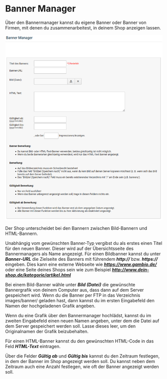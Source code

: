 # Banner Manager

Über den Bannermanager kannst du eigene Banner oder Banner von Firmen, mit denen du zusammenarbeitest, in deinem Shop anzeigen lassen.

![](../Bilder/Inhalte_BannerManager_BannerEingabemaske.png "Banner-Eingabemaske")

Der Shop unterscheidet bei den Bannern zwischen Bild-Bannern und HTML-Bannern.

Unabhängig vom gewünschten Banner-Typ vergibst du als erstes einen Titel für den neuen Banner. Dieser wird auf der Übersichtsseite des Bannermanagers als Name angezeigt. Für einen Bildbanner kannst du unter _**Banner-URL**_ die Zielseite des Banners mit führendem _**http://**_ bzw. _**https://**_ eingeben. Dies kann eine externe Webseite wie _**https://www.gambio.de/**_ oder eine Seite deines Shops sein wie zum Beispiel _**http://www.dein-shop.de/kategorie/artikel.html**_

Bei einem Bild-Banner wähle unter _**Bild \(Datei\)**_ die gewünschte Bannergrafik von deinem Computer aus, dass dann auf dem Server gespeichert wird. Wenn du die Banner per FTP in das Verzeichnis images/banner/ geladen hast, dann kannst du im ersten Eingabefeld den Namen der hochgeladenen Grafik angeben.

Wenn du eine Grafik über den Bannermanager hochlädst, kannst du im zweiten Eingabefeld einen neuen Namen angeben, unter dem die Datei auf dem Server gespeichert werden soll. Lasse dieses leer, um den Originalnamen der Grafik beizubehalten.

Für einen HTML-Banner kannst du den gewünschten HTML-Code in das Feld _**HTML-Text**_ eintragen.

Über die Felder _**Gültig ab**_ und _**Gültig bis**_ kannst du den Zeitraum festlegen, in dem der Banner im Shop angezeigt werden soll. Du kannst neben dem Zeitraum auch eine Anzahl festlegen, wie oft der Banner angezeigt werden soll.



